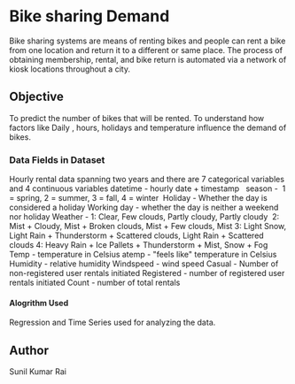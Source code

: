 # Bike sharing Demand

Bike sharing systems are means of renting bikes and people can rent a bike from one location and return it to a different or same place. 
The process of obtaining membership, rental, and bike return is automated via a network of kiosk locations throughout a city.

## Objective

To predict the number of bikes that will be rented.
To understand how factors like Daily , hours, holidays and temperature influence the demand of bikes.

### Data Fields in Dataset
Hourly rental data spanning two years and there  are 7 categorical variables and 4 continuous variables
datetime - hourly date + timestamp  
season -  1 = spring, 2 = summer, 3 = fall, 4 = winter 
Holiday - Whether the day is considered a holiday
Working day - whether the day is neither a weekend nor holiday
Weather - 1: Clear, Few clouds, Partly cloudy, Partly cloudy 
          2: Mist + Cloudy, Mist + Broken clouds, Mist + Few clouds, Mist
          3: Light Snow, Light Rain + Thunderstorm + Scattered clouds, Light Rain + Scattered clouds
          4: Heavy Rain + Ice Pallets + Thunderstorm + Mist, Snow + Fog 
Temp - temperature in Celsius
atemp - "feels like" temperature in Celsius
Humidity - relative humidity
Windspeed - wind speed
Casual - Number of non-registered user rentals initiated
Registered - number of registered user rentals initiated
Count - number of total rentals 

#### Alogrithm Used
Regression and Time Series used for analyzing the data.
###

## Author
Sunil Kumar Rai
